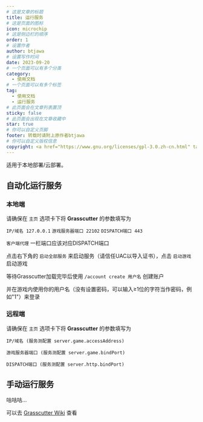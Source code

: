 ```yaml
---
# 这是文章的标题
title: 运行服务
# 这是页面的图标
icon: microchip
# 这是侧边栏的顺序
order: 1
# 设置作者
author: btjawa
# 设置写作时间
date: 2023-09-20
# 一个页面可以有多个分类
category:
  - 使用文档
# 一个页面可以有多个标签
tag:
  - 使用文档
  - 运行服务
# 此页面会在文章列表置顶
sticky: false
# 此页面会出现在文章收藏中
star: true
# 你可以自定义页脚
footer: 转载时请附上原作者btjawa
# 你可以自定义版权信息
copyright: <a href="https://www.gnu.org/licenses/gpl-3.0.zh-cn.html" target="_blank">GPL-3.0 协议</a>&nbsp;版权所有 © 2023 <a href="https://github.com/btjawa/BGP-docs" target="_blank">btjawa</a>
---
```


适用于本地部署/云部署。

<!-- more -->

## 自动化运行服务

### 本地端

请确保在 `主页` 选项卡下将 **Grasscutter** 的参数填写为

`IP/域名 127.0.0.1` `游戏服务器端口 22102` `DISPATCH端口 443`

`客户端代理` 一栏端口应该对应DISPATCH端口

点击右下角的 `启动全部服务` 来启动服务（请信任UAC以导入证书），点击 `启动游戏` 启动游戏

等待Grasscutter加载完毕后使用 `/account create 用户名` 创建账户

并在游戏内使用你的用户名（没有设置密码，可以输入≥1位的字符当作密码，例如"1"）来登录

### 远程端

请确保在 `主页` 选项卡下将 **Grasscutter** 的参数填写为

`IP/域名 (服务测配置 server.game.accessAddress)`

`游戏服务器端口 (服务测配置 server.game.bindPort)`

`DISPATCH端口 (服务测配置 server.http.bindPort)`

## 手动运行服务

咕咕咕...

可以去 [Grasscutter Wiki](https://github.com/Grasscutters/Grasscutter/wiki) 查看